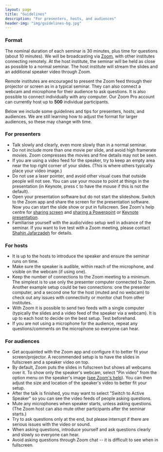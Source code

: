 ```yaml
---
layout: page
title: "Guidelines"
description: "For presenters, hosts, and audiences"
header-img: "img/guidelines-bg.jpg"
---
```

### Format

The nominal duration of each seminar is 30 minutes, plus time for questions (about 10 minutes). We will be broadcasting via [Zoom](https://zoom.us), with other institutes connecting remotely. At the host institute, the seminar will be held as close as possible to a normal seminar. The host institute will stream the slides and an additional speaker video through Zoom.

Remote institutes are encouraged to present the Zoom feed through their projector or screen as in a typical seminar. They can also connect a webcam and microphone for their audience to ask questions. It is also possible to connect individually with any computer. Our Zoom Pro account can currently host up to **500** individual participants.

Below we include some guidelines and tips for presenters, hosts, and audiences. We are still learning how to adjust the format for larger audiences, so these may change with time.


### For presenters

* Talk slowly and clearly, even more slowly than in a normal seminar.
* Do not include more than one movie per slide, and avoid high framerate movies. Zoom compresses the movies and fine details may not be seen.
* If you are using a video feed for the speaker, try to keep an empty area near the top right corner of your slides. (This is where others typically place your video image.)
* Do not use a laser pointer, and avoid other visual cues that outside people will not see. You can use your mouse to point at things in the presentation (in Keynote, press ``C`` to have the mouse if this is not the default).
* Open your presentation software but do not start the slideshow. Switch to the Zoom app and share the screen for the presentation software. Now you can start the slide show or put in fullscreen. See Zoom's help centre for <a href="https://support.zoom.us/hc/en-us/articles/201362153-How-Do-I-Share-My-Screen-" style="text-decoration:underline">sharing screen</a> and <a href="https://support.zoom.us/hc/en-us/articles/203395347-Screen-Sharing-with-Powerpoint" style="text-decoration:underline">sharing a Powerpoint</a> or <a href="https://support.zoom.us/hc/en-us/articles/201362963-Screen-Share-A-Keynote-Presentation" style="text-decoration:underline">Keynote presentation</a>.
* Familiarise yourself with the audio/video setup well in advance of the seminar. If you want to live test with a Zoom meeting, please contact [Shahin Jafarzadeh](mailto:shahin.jafarzadeh@astro.uio.no) for details.

### For hosts

* It is up to the hosts to introduce the speaker and ensure the seminar runs on time.
* Make sure the speaker is audible, within reach of the microphone, and visible on the webcam (if using one).
* Keep the number of connections to the Zoom meeting to a minimum. The simplest is to use only the presenter computer connected to Zoom. Another example setup could be two connections: one the presenter computer, and a second one for the host (muted and no webcam) to check out any issues with connectivity or monitor chat from other institutes.
* With Zoom it is possible to send two feeds with a single computer (typically the slides and a video feed of the speaker via a webcam). It is up to each host to decide on the best setup. Test beforehand.
* If you are not using a microphone for the audience, repeat any questions/comments on the microphone so everyone can hear.

### For audiences

* Get acquainted with the Zoom app and configure it to better fit your screen/projector. A recommended setup is to have the slides in fullscreen and a speaker video on top.
* By default, Zoom puts the slides in fullscreen but shows all webcams over it. To show only the speaker's webcam, select "Pin video" from the option menu on the speaker's image (<a href="https://support.zoom.us/hc/en-us/articles/201362743-How-To-Pin-Screen-or-Screens-" style="text-decoration:underline">see Zoom's help</a>). You can then adjust the size and location of the speaker's video to better fit your setup.
* After the talk is finished, you may want to select "Switch to Active Speaker" so you can see the video feeds of people asking questions.
* Mute any microphones when speaker starts, unless asking questions. (The Zoom host can also mute other participants after the seminar starts.)
* Try to ask questions only at the end, but please interrupt if there are serious issues with the video or sound.
* When asking questions, introduce yourself and ask questions clearly and slowly so everyone can hear.
* Avoid asking questions through Zoom chat -- it is difficult to see when in fullscreen.

